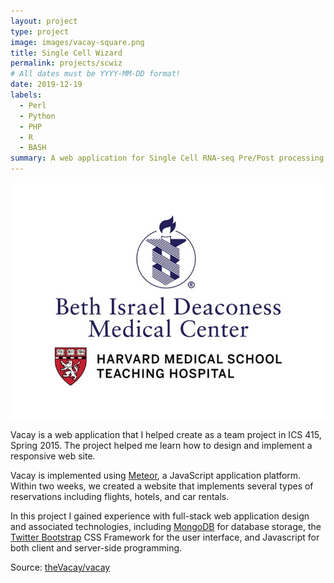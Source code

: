 ```yaml
---
layout: project
type: project
image: images/vacay-square.png
title: Single Cell Wizard
permalink: projects/scwiz
# All dates must be YYYY-MM-DD format!
date: 2019-12-19
labels:
  - Perl
  - Python
  - PHP
  - R
  - BASH
summary: A web application for Single Cell RNA-seq Pre/Post processing pipeline.
---
```


<img class="ui medium right floated rounded image" src="../images/BIDMC.jpg">

Vacay is a web application that I helped create as a team project in ICS 415, Spring 2015. The project helped me learn how to design and implement a responsive web site.

Vacay is implemented using [Meteor](http://meteor.com), a JavaScript application platform. Within two weeks, we created a website that implements several types of reservations including flights, hotels, and car rentals.

In this project I gained experience with full-stack web application design and associated technologies, including [MongoDB](http://mongodb.com) for database storage, the [Twitter Bootstrap](http://getbootstrap.com/) CSS Framework for the user interface, and Javascript for both client and server-side programming. 
 
Source: <a href="https://github.com/theVacay/vacay"><i class="large github icon"></i>theVacay/vacay</a>
